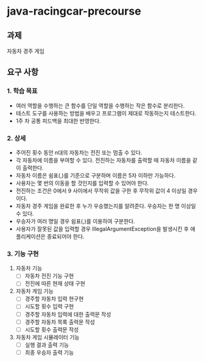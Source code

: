 # java-racingcar-precourse

## 과제
자동차 경주 게임

## 요구 사항

### 1. 학습 목표
- 여러 역할을 수행하는 큰 함수를 단일 역할을 수행하는 작은 함수로 분리한다.
- 테스트 도구를 사용하는 방법을 배우고 프로그램이 제대로 작동하는지 테스트한다.
- 1주 차 공통 피드백을 최대한 반영한다.

### 2. 상세
- 주어진 횟수 동안 n대의 자동차는 전진 또는 멈출 수 있다.
- 각 자동차에 이름을 부여할 수 있다. 전진하는 자동차를 출력할 때 자동차 이름을 같이 출력한다.
- 자동차 이름은 쉼표(,)를 기준으로 구분하며 이름은 5자 이하만 가능하다.
- 사용자는 몇 번의 이동을 할 것인지를 입력할 수 있어야 한다.
- 전진하는 조건은 0에서 9 사이에서 무작위 값을 구한 후 무작위 값이 4 이상일 경우이다.
- 자동차 경주 게임을 완료한 후 누가 우승했는지를 알려준다. 우승자는 한 명 이상일 수 있다.
- 우승자가 여러 명일 경우 쉼표(,)를 이용하여 구분한다.
- 사용자가 잘못된 값을 입력할 경우 IllegalArgumentException을 발생시킨 후 애플리케이션은 종료되어야 한다.


### 3. 기능 구현
1. 자동차 기능
    - [ ] 자동차 전진 기능 구현
    - [ ] 전진에 따른 현재 상태 구현
2. 자동차 게임 기능
    - [ ] 경주할 자동차 입력 현구현
    - [ ] 시도할 횟수 입력 구현
    - [ ] 경주할 자동차 입력에 대한 출력문 작성
    - [ ] 경주할 자동차 목록 출력문 작성
    - [ ] 시도할 횟수 출력문 작성
3. 자동차 게임 시뮬레이터 기능
    - [ ] 실행 결과 출력 기능
    - [ ] 최종 우승자 출력 기능
